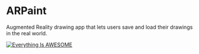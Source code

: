 # ARPaint

Augmented Reality drawing app that lets users save and load their drawings in the real world.

[![Everything Is AWESOME](https://i.imgur.com/gZzeB3s.png)](https://www.youtube.com/watch?v=OZCFj-rOpYw "AR Paint")
